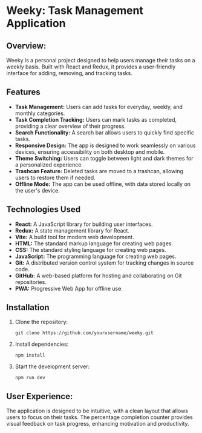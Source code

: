 # Weeky: Task Management Application

## Overview:

Weeky is a personal project designed to help users manage their tasks on a weekly basis. Built with React and Redux, it provides a user-friendly interface for adding, removing, and tracking tasks.

## Features

- **Task Management:** Users can add tasks for everyday, weekly, and monthly categories.
- **Task Completion Tracking:** Users can mark tasks as completed, providing a clear overview of their progress.
- **Search Functionality:** A search bar allows users to quickly find specific tasks.
- **Responsive Design:** The app is designed to work seamlessly on various devices, ensuring accessibility on both desktop and mobile.
- **Theme Switching:** Users can toggle between light and dark themes for a personalized experience.
- **Trashcan Feature:** Deleted tasks are moved to a trashcan, allowing users to restore them if needed.
- **Offline Mode:** The app can be used offline, with data stored locally on the user's device.

## Technologies Used

- **React:** A JavaScript library for building user interfaces.
- **Redux:** A state management library for React.
- **Vite:** A build tool for modern web development.
- **HTML:** The standard markup language for creating web pages.
- **CSS:** The standard styling language for creating web pages.
- **JavaScript:** The programming language for creating web pages.
- **Git:** A distributed version control system for tracking changes in source code.
- **GitHub:** A web-based platform for hosting and collaborating on Git repositories.
- **PWA:** Progressive Web App for offline use.

## Installation

1. Clone the repository:
   ```
   git clone https://github.com/yourusername/weeky.git
   ```
2. Install dependencies:
   ```
   npm install
   ```
3. Start the development server:
   ```
   npm run dev
   ```

## User Experience:

The application is designed to be intuitive, with a clean layout that allows users to focus on their tasks. The percentage completion counter provides visual feedback on task progress, enhancing motivation and productivity.
